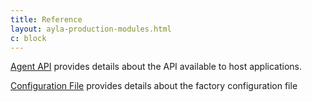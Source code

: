 ```yaml
---
title: Reference
layout: ayla-production-modules.html
c: block
---
```


[Agent API](agent-api) provides details about the API available to host applications.

[Configuration File](/devices/ayla-linux-agent/reference/configuration-file/) provides details about the factory configuration file
